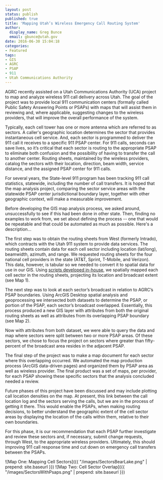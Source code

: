 ```yaml
---
layout: post
status: publish
published: true
title: 'Mapping Utah’s Wireless Emergency Call Routing System'
author:
  display_name: Greg Bunce
  email: gbunce@utah.gov
date: 2016-06-30 15:04:18
categories:
- Featured
tags:
- GIS
- AGRC
- PSAP
- 911
- Utah Communications Authority
---
```


AGRC recently assisted on a Utah Communications Authority (UCA) project to map and analyze wireless 911 call delivery across Utah.  The goal of the project was to provide local 911 communication centers (formally called Public Safety Answering Points or PSAPs) with maps that will assist them in reviewing and, where applicable, suggesting changes to the wireless providers, that will improve the overall performance of the system.

Typically, each cell tower has one or more antenna which are referred to as sectors.  A caller's geographic location determines the sector that provides instantaneous cell service. And, each sector is programmed to deliver the 911 call it receives to a specific 911 PSAP center. For 911 calls, seconds can save lives, so it’s critical that each sector is routing to the appropriate PSAP to eliminate both confusion and the possibility of having to transfer the call to another center. Routing sheets, maintained by the wireless providers, catalog the sectors with their location, direction, beam width, service distance, and the assigned PSAP center for 911 calls.

For several years, the State-level 911 program has been tracking 911 call statistics, statewide, including the number of call transfers. It is hoped that the map analysis project, comparing the sector service areas with the statewide PSAP center jurisdictional boundary layer, together with other geographic context, will make a measurable improvement.

Before developing the GIS map analysis process, we asked around, unsuccessfully to see if this had been done in other state. Then, finding no examples to work from, we set about defining the process -- one that would be repeatable and that could be automated as much as possible. Here's a description...

The first step was to obtain the routing sheets from West (formerly Intrado), which contracts with the Utah 911 system to provide data services.  The routing sheets contain data for each cell sector including location (lat/long), beamwidth, azimuth, and range.  We requested routing sheets for the four national cell providers in the state (AT&T, Sprint, T-Mobile, and Verizon).  This data, however, is tabular so we needed to convert it to spatial data for use in our GIS.  Using [scripts developed in-house](https://github.com/agrc/tower-circle-sectors), we spatially mapped each cell sector in the routing sheets, projecting its location and broadcast extent (see Map 1).

The next step was to look at each sector’s broadcast in relation to AGRC’s PSAP boundaries.  Using ArcGIS Desktop spatial analysis and geoprocessing we intersected both datasets to determine the PSAP, or portion of the PSAP, each sector’s broadcast overlapped.  Essentially, this process produced a new GIS layer with attributes from both the original routing sheets as well as attributes from its overlapping PSAP boundary (see Map 2).

Now with attributes from both dataset, we were able to query the data and map where sectors were split between two or more PSAP areas. Of these sectors, we chose to focus the project on sectors where greater than fifty-percent of the broadcast area resides in the adjacent PSAP.

The final step of the project was to make a map document for each sector where this overlapping occurred.  We automated the map production process (ArcGIS data-driven pages) and organized them by PSAP area as well as wireless provider.  The final product was a set of maps, per provider, for each PSAP showing these specific sectors that the analysis concluded needed a review.

Future phases of this project have been discussed and may include plotting call location densities on the map.  At present, this link between the call location log and the sectors serving the calls, but we are in the process of getting it there.  This would enable the PSAPs, when making routing decisions, to better understand the geographic extent of the cell sector areas by displaying the location of the calls within them, relative to their own boundaries.

For this phase, it is our recommendation that each PSAP further investigate and review these sectors and, if necessary, submit change requests, through West, to the appropriate wireless providers. Ultimately, this should improving 911 call response time and cut down on emergency call transfers between the PSAPs.

![Map One: Mapping Cell Sectors]({{ "/images/SectorsBearLake.png" | prepend: site.baseurl }})
![Map Two: Cell Sector Overlap]({{ "/images/SectorsWithPsaps.png" | prepend: site.baseurl }})
